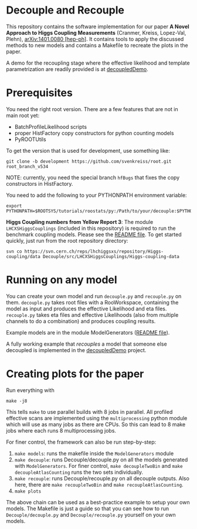 # Decouple and Recouple

This repository contains the software implementation for our paper __A Novel Approach to Higgs Coupling Measurements__ (Cranmer, Kreiss, Lopez-Val, Plehn), [arXiv:1401.0080 \[hep-ph\]](http://arxiv.org/abs/1401.0080). It contains tools to apply the discussed methods to new models and contains a Makefile to recreate the plots in the paper.

A demo for the recoupling stage where the effective likelihood and template parametrization are readily provided is at [decoupledDemo](http://github.com/svenkreiss/decoupledDemo).


# Prerequisites

You need the right root version. There are a few features that are not in main root yet:

- BatchProfileLikelihood scripts
- proper HistFactory copy constructors for python counting models
- PyROOTUtils


To get the version that is used for development, use something like:

```
git clone -b development https://github.com/svenkreiss/root.git root_branch_v534
```

NOTE: currently, you need the special branch `hfBugs` that fixes the copy constructors in HistFactory.

You need to add the following to your PYTHONPATH environment variable:

```
export PYTHONPATH=$ROOTSYS/tutorials/roostats/py:/Path/to/your/decouple:$PYTHONPATH
```


**Higgs Coupling numbers from Yellow Report 3**:
The module `LHCXSHiggsCouplings` (included in this repository) is required to run the benchmark coupling models. Please see the [README file](Decouple/src/LHCXSHiggsCouplings/README.md). To get started quickly, just run from the root repository directory:

```
svn co https://svn.cern.ch/reps/lhchiggsxs/repository/Higgs-coupling/data Decouple/src/LHCXSHiggsCouplings/Higgs-coupling-data
```


# Running on any model

You can create your own model and run `decouple.py` and `recouple.py` on them. `decouple.py` takes root files with a RooWorkspace, containing the model as input and produces the effective Likelihood and eta files. `recouple.py` takes eta files and effective Likelihoods (also from multiple channels to do a combination) and produces coupling results.

Example models are in the module ModelGenerators ([README file](ModelGenerators/README.md)).

A fully working example that _recouples_ a model that someone else decoupled is implemented in the [decoupledDemo](http://github.com/svenkreiss/decoupledDemo) project.


# Creating plots for the paper

Run everything with

```
make -j8
```

This tells `make` to use parallel builds with 8 jobs in parallel. All profiled effective scans are implemented using the `multiprocessing` python module which will use as many jobs as there are CPUs. So this can lead to 8 make jobs where each runs 8 multiprocessing jobs.

For finer control, the framework can also be run step-by-step:

1. `make models`: runs the makefile inside the `ModelGenerators` module
2. `make decouple`: runs Decouple/decouple.py on all the models generated with `ModelGenerators`. For finer control, `make decoupleTwoBin` and `make decoupleAtlasCounting` runs the two sets individually.
3. `make recouple`: runs Decouple/recouple.py on all decouple outputs. Also here, there are `make recoupleTwoBin` and `make recoupleAtlasCounting`.
4. `make plots`

The above chain can be used as a best-practice example to setup your own models. The Makefile is just a guide so that you can see how to run `Decouple/decouple.py` and `Decouple/recouple.py` yourself on your own models.

